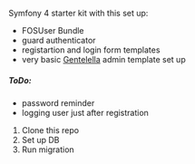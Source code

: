 Symfony 4 starter kit with this set up:

* FOSUser Bundle
* guard authenticator
* registartion and login form templates
* very basic [Gentelella](https://github.com/puikinsh/gentelella) admin template set up

##### ToDo:

* password reminder
* logging user just after registration


1. Clone this repo
2. Set up DB
3. Run migration